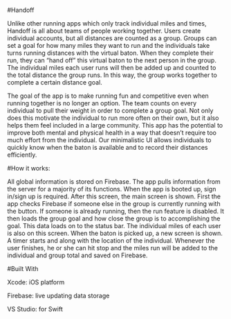 #Handoff

Unlike other running apps which only track individual miles and times, Handoff is all about teams of people working together. Users create individual accounts, but all distances are counted as a group. Groups can set a goal for how many miles they want to run and the individuals take turns running distances with the virtual baton. When they complete their run, they can “hand off” this virtual baton to the next person in the group. The individual miles each user runs will then be added up and counted to the total distance the group runs. In this way, the group works together to complete a certain distance goal. 

The goal of the app is to make running fun and competitive even when running together is no longer an option. The team counts on every individual to pull their weight in order to complete a group goal. Not only does this motivate the individual to run more often on their own, but it also helps them feel included in a large community. This app has the potential to improve both mental and physical health in a way that doesn’t require too much effort from the individual. Our minimalistic UI allows individuals to quickly know when the baton is available and to record their distances efficiently. 


#How it works: 

All global information is stored on Firebase. The app pulls information from the server for a majority of its functions. When the app is booted up, sign in/sign up is required. After this screen, the main screen is shown. First the app checks Firebase if someone else in the group is currently running with the button. If someone is already running, then the run feature is disabled. It then loads the group goal and how close the group is to accomplishing the goal. This data loads on to the status bar. The individual miles of each user is also on this screen. When the baton is picked up, a new screen is shown. A timer starts and along with the location of the individual. Whenever the user finishes, he or she can hit stop and the miles run will be added to the individual and group total and saved on Firebase. 



#Built With

Xcode: iOS platform 

Firebase: live updating data storage 

VS Studio: for Swift 
